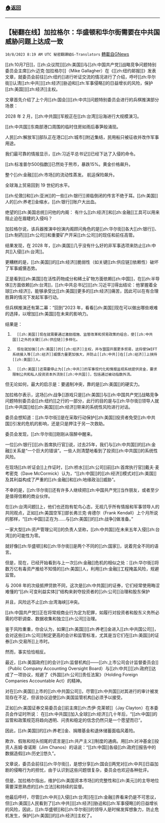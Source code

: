 ###  [:house:返回](README.md)
---


## 【秘翻在线】加拉格尔：华盛顿和华尔街需要在中共国威胁问题上达成一致
`10/8/2023 8:19 AM UTC 秘密翻譯組G-Translators` [轉載自GNews](https://gnews.org/articles/1802583)

[[zh:10月7日]]，[[zh:众议院]][[zh:美国]]与[[zh:中国共产党]]战略竞争问题特别委员会主席[[zh:迈克·加拉格尔]]（Mike Gallagher）在《[[zh:纽约邮报]]》发表文章，就委员会前往[[zh:纽约]]进行听证交流的情况进行了介绍，呼吁[[zh:华尔街]]认清[[zh:中共]][[zh:经济]]胁迫和[[zh:军事侵略]]的日益增长的风险，保护[[zh:美国]][[zh:经济]]主权。

文章首先介绍了上个月[[zh:国会]][[zh:中共]]问题特别委员会进行的兵棋推演部分场景：

2028 年 2 月，[[zh:中共国]]军舰正在[[zh:台湾]]沿海进行大规模演习。

[[zh:中共国]]东南部港口周围的临时住房如雨后春笋般涌现。

人民[[zh:解放军]]部队正在港口[[zh:城市]]附近集结，民用船只被征收并改作军事用途。

我们最可靠的情报显示，[[zh:习近平总书记]]已经下达了入侵的命令。

[[zh:标准普尔500指数]]已然处于熊市，暴跌15%。黄金价格飙升。

整个[[zh:金融]][[zh:市场]]的流动性蒸发。 航运保险飙升。

全球海上贸易回到 19 世纪的水平。

[[zh:伦敦]]和[[zh:亚洲]]的一些[[zh:银行]]濒临倒闭的传言不绝于耳。[[zh:美国]]人的[[zh:养老]]金缩水，[[zh:银行]]账户大出血。

绝望的[[zh:美国总统]]问他的内阁： 有什么[[zh:经济]]和[[zh:金融]]工具可以用来阻止迫在眉睫的入侵吗？

加拉格尔说，该兵器推演中扮演内阁顾问角色的是[[zh:华尔街]]各大[[zh:银行]]、[[zh:制药]][[zh:公司]]和重要矿产开采[[zh:公司]]的现任和前任高管。

结果发现，在 2028 年，[[zh:美国]]几乎没有什么好的非军事选项来防止[[zh:中共]]入侵[[zh:台湾]]。

更糟糕的是，[[zh:美国]]的[[zh:经济]]脆弱性（如关键[[zh:供应链]]依赖性）破坏了军事威慑态势。

正是看到[[zh:美国]]在活性药物成分和稀土矿物方面依赖[[zh:中国]]，在[[zh:半导体]]方面依赖[[zh:台湾]]，[[zh:中共总书记]][[zh:习近平]]得出结论：他掌握着全球[[zh:经济]]，能够承受比[[zh:美国]]更多的[[zh:经济]]痛苦，因此可以在有合理胜算的情况下发起军事行动。

但兵棋推演还有第二幕：“回到”2023 年，看看[[zh:美国]]现在可以做出哪些艰难的选择，以增加[[zh:美国]]在未来的影响力。

结果是：

1.       [[zh:美国]]现在就需要通过激励措施、监管改革和贸易政策的组合，使[[zh:中共国]]之外的关键[[zh:供应链]]多样化。

2.       现在就加强[[zh:美国]]的[[zh:经济]]主权，并与盟国开展更多贸易，这将使SWIFT系统接入等[[zh:经济]]威慑力量更加强大，并防止[[zh:中共]]在[[zh:经济]]上挟持[[zh:美国]]人。

3.       [[zh:美国]]还需要停止为[[zh:中共]]的军事现代化和情报监视系统提供资金，要求限制公共和私人投资资本外流到[[zh:中共国]]，包括通过被动指数外流。

但无论如何，最大的启示是：要遏制冲突，靠的是[[zh:美国]]的硬实力。

加拉格尔表示，这场[[zh:战争]]游戏只是[[zh:美国]]与[[zh:中国共产党]]战略竞争问题特别委员会[[zh:纽约]]之行的一部分，此行的目的是与[[zh:华尔街]]领导人就[[zh:中共国]]给[[zh:美国]][[zh:经济]]带来的系统性风险进行对话。

委员会想知道：[[zh:华尔街]]是在采取行动保护[[zh:美国]]投资者免受[[zh:中共国]]引发的危机的影响，还是只是押注于另一次救助。

委员会发现，[[zh:华尔街]]刚刚从宿醉中醒来。

一位[[zh:银行]][[zh:首席执行官]]说，过去25年，我们与[[zh:中共国]]的[[zh:金融]]关系是“一个巨大的错误”。一些人则清楚地看到了投资[[zh:中共国]]的系统性风险。

在现场[[zh:听证会]]上作证时，[[zh:桥水]][[zh:公司]]前[[zh:首席执行官]]戴夫·麦考密克（Dave McCormick）认为，“[[zh:中国]]的[[zh:经济]]模式对[[zh:美国]]及其利益构成了严重的[[zh:金融]]和[[zh:地缘政治]]威胁”。

不幸的是，[[zh:华尔街]]还有许多人继续把[[zh:中国共产党]]当作朋友，或者至少是值得信赖的商业伙伴。

在[[zh:台湾问题]]上，他们也还抱有鸵鸟心态，无视几乎所有情报和军事领导人的共同观点，正如[[zh:美国空军]]部长弗兰克·肯德尔（Frank Kendall）上个月所说的那样，“[[zh:中国]]正在为……与[[zh:美国]]的[[zh:战争]]做准备。”

一家大型[[zh:资产管理公司]]的负责人坚称，[[zh:中共国]]在未来五年入侵[[zh:台湾]]的可能性为零。

就好像[[zh:华盛顿]]和[[zh:华尔街]]是两个不同的[[zh:国家]]，说着完全不同的语言。

但是，现在，已经开始看到与上一次[[zh:金融]]危机的相似之处：[[zh:华尔街]]将数万亿有毒资产推给不知情的[[zh:美国]]人，利用[[zh:金融]]工程掩盖风险，规避监管。

与 2008 年的次级抵押贷款不同，这次是[[zh:中共国]]的证券，它们经常使用晦涩难懂的“[[zh:可变利益实体]]”结构来剥夺投资者的[[zh:公司]]治理和股东保护

并且，风险远不止[[zh:台湾海峡]]冲突。

[[zh:中国共产党]]正在将常规商业行为定为犯罪，如履行对投资者和股东义务所必需的尽职调查、数据收集和独立[[zh:公司]]治理。

鉴于风险重重，你会认为，如果[[zh:美国]][[zh:养老]]金进入[[zh:中共国公司]]，会对这些[[zh:公司]]制定更高的会计和监管标准，尤其是当它们在[[zh:美国]]的证券[[zh:交易所]]上市时。

然而，事实恰恰相反。

最近，[[zh:美国政府]]的会计[[zh:监督机构]]——[[zh:上市公司会计监督委员会]]（Public Company Accounting Oversight Board）与[[zh:中共]][[zh:政府]]达成了一项协议，规避了《外国[[zh:公司]]责任法案》（Holding Foreign Companies Accountable Act）的精神。

对在[[zh:美国]]上市的[[zh:中共国公司]]，尽管[[zh:中共国]]对其进行的审计被发现存在不足，但该协议迫使[[zh:美国监管机构]]必须予以接受。

正如[[zh:美国证券交易委员会]]前主席[[zh:杰伊·克莱顿]]（Jay Clayton）在本委员会作证时所说： 在[[zh:中共国]]加入全球[[zh:经济]]几十年后，“[[zh:中国]]的监管和政策规范将趋向透明、问责和稳定的信念仍然只是一个愿望而已”。

因此，[[zh:美国]]的[[zh:养老]]金、捐赠基金和退休储蓄面临风着险。

欺诈、假账和彻头彻尾的谎言是[[zh:共产主义]]制度的通病。用[[zh:对冲基金]]投资人吉姆·查诺斯（Jim Chanos）的话说：“[[zh:中国]]各级[[zh:政府]]报告中的数据造假[[zh:历史]]悠久”。

文章说，委员会前往[[zh:华尔街]]，是想分享[[zh:国会]]两党对[[zh:中共]]日益加剧的侵略行为的担忧，由于认识到这些问题很复杂，委员会也欢迎各种批评。

但是，加拉格尔指出，维护[[zh:美国资本市场]]的完整性和[[zh:美元]]的主导地位需要深思熟虑的[[zh:立法]]和持续的监督。

他最后呼吁，尽管[[zh:中共]]入侵[[zh:台湾]]在[[zh:金融]]界看来仍是不可思议，但[[zh:美国]]人民看到了[[zh:中共]][[zh:经济]]胁迫和[[zh:军事侵略]]的日益增长的风险，因此，[[zh:华盛顿]]和[[zh:华尔街]]的领导人是时候发挥想象力，防止危机发生，保护[[zh:美国]]的[[zh:经济]]主权了。
